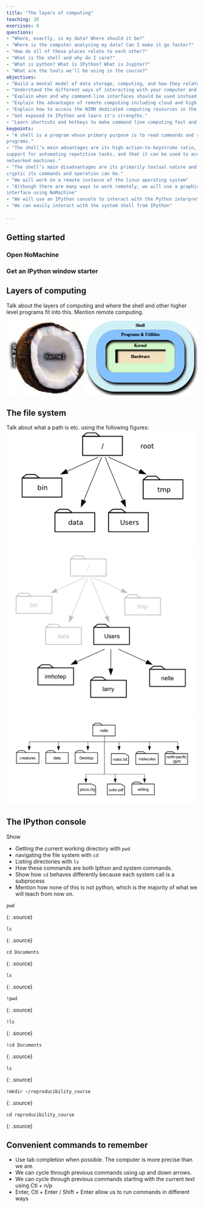 ```yaml
---
title: "The layers of computing"
teaching: 20
exercises: 0
questions:
- "Where, exactly, is my data? Where should it be?"
- "Where is the computer analyzing my data? Can I make it go faster?"
- "How do all of these places relate to each other?"
- "What is the shell and why do I care?"
- "What is python? What is IPython? What is Juypter?"
- "What are the tools we'll be using in the course?"
objectives:
- "Build a mental model of data storage, computing, and how they relate to one another"
- "Understand the different ways of interacting with your computer and what the pros and cons are"
- "Explain when and why command-line interfaces should be used instead of graphical interfaces."
- "Explain the advantages of remote computing including cloud and high performance computing."
- "Explain how to access the NIMH dedicated computing resources in the most convenient manner."
- "Get exposed to IPython and learn it's strengths."
- "Learn shortcuts and hotkeys to make command line computing fast and efficient"
keypoints:
- "A shell is a program whose primary purpose is to read commands and run other
programs."
- "The shell’s main advantages are its high action-to-keystroke ratio, its
support for automating repetitive tasks, and that it can be used to access
networked machines."
- "The shell’s main disadvantages are its primarily textual nature and how
cryptic its commands and operation can be."
- "We will work on a remote instance of the linux operating system"
- "Although there are many ways to work remotely, we will use a graphical
interface using NoMachine"
- "We will use an IPython console to interact with the Python interpretter"
- "We can easily interact with the system shell from IPython"

---
```


## Getting started

### Open NoMachine

### Get an IPython window starter



## Layers of computing


Talk about the layers of computing and where the shell and other higher level
programs fit into this. Mention remote computing.

![image_of_shell](../fig/layers_of_computing.png)


##  The file system
Talk about what a path is etc. using the following figures:
![image_of_shell](../fig/file_system_1.png)
![image_of_shell](../fig/file_system_2.png)
![image_of_shell](../fig/file_system_3.png)


## The IPython console
Show 

*  Getting the current working directory with `pwd`
*  navigating the file system with `cd`
*  Listing directories with `ls`
*  How these commands are both Ipthon and system commands.
*  Show how `cd`  behaves differently because each system call is a subprocess
*  Mention how none of this is not python, which is the majority of what we will
teach from now on.

~~~
pwd
~~~
{: .source}
~~~
ls
~~~
{: .source}
~~~
cd Documents
~~~
{: .source}
~~~
ls
~~~
{: .source}
~~~
!pwd
~~~
{: .source}
~~~
!ls
~~~
{: .source}
~~~
!cd Documents
~~~
{: .source}
~~~
ls
~~~
{: .source}
~~~
!mkdir ~/reproducibility_course
~~~
{: .source}
~~~
cd reproducibility_course
~~~
{: .source}



## Convenient commands to remember

*   Use tab completion when possible. The computer is more precise than we are.
*   We can cycle through previous commands using up and down arrows.
*   We can cycle through previous commands starting with the current text using
Ctl + n/p
*   Enter,  Ctl + Enter / Shift + Enter allow us to run commands in different
ways
